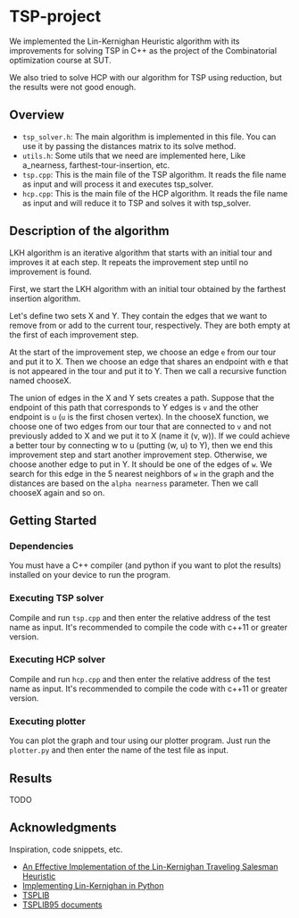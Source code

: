 # TSP-project

We implemented the Lin-Kernighan Heuristic algorithm with its improvements for solving TSP in C++ as the project of the Combinatorial optimization course at SUT.

We also tried to solve HCP with our algorithm for TSP using reduction, but the results were not good enough.

## Overview

* `tsp_solver.h`: The main algorithm is implemented in this file. You can use it by passing the distances matrix to its solve method.
* `utils.h`: Some utils that we need are implemented here, Like a_nearness, farthest-tour-insertion, etc.
* `tsp.cpp`: This is the main file of the TSP algorithm. It reads the file name as input and will process it and executes tsp_solver.
* `hcp.cpp`: This is the main file of the HCP algorithm. It reads the file name as input and will reduce it to TSP and solves it with tsp_solver.

## Description of the algorithm

LKH algorithm is an iterative algorithm that starts with an initial tour and improves it at each step. It repeats the improvement step until no improvement is found.

First, we start the LKH algorithm with an initial tour obtained by the farthest insertion algorithm.

Let's define two sets X and Y. They contain the edges that we want to remove from or add to the current tour, respectively. They are both empty at the first of each improvement step.

At the start of the improvement step, we choose an edge `e` from our tour and put it to X. Then we choose an edge that shares an endpoint with e that is not appeared in the tour and put it to Y. Then we call a recursive function named chooseX.

The union of edges in the X and Y sets creates a path.
Suppose that the endpoint of this path that corresponds to Y edges is `v` and the other endpoint is `u` (`u` is the first chosen vertex).
In the chooseX function, we choose one of two edges from our tour that are connected to `v` and not previously added to X and we put it to X (name it (v, w)).
If we could achieve a better tour by connecting w to u (putting (w, u) to Y), then we end this improvement step and start another improvement step.
Otherwise, we choose another edge to put in Y. It should be one of the edges of `w`.
We search for this edge in the 5 nearest neighbors of `w` in the graph and the distances are based on the `alpha nearness` parameter. Then we call chooseX again and so on.


## Getting Started

### Dependencies

You must have a C++ compiler (and python if you want to plot the results) installed on your device to run the program.


### Executing TSP solver

Compile and run `tsp.cpp` and then enter the relative address of the test name as input. It's recommended to compile the code with c++11 or greater version.

### Executing HCP solver

Compile and run `hcp.cpp` and then enter the relative address of the test name as input. It's recommended to compile the code with c++11 or greater version.

### Executing plotter

You can plot the graph and tour using our plotter program. Just run the `plotter.py` and then enter the name of the test file as input.

## Results

TODO

## Acknowledgments
Inspiration, code snippets, etc.
* [An Effective Implementation of the Lin-Kernighan Traveling Salesman Heuristic](http://webhotel4.ruc.dk/~keld/research/LKH/LKH-2.0/DOC/LKH_REPORT.pdf)
* [Implementing Lin-Kernighan in Python](https://arthur.maheo.net/implementing-lin-kernighan-in-python/)
* [TSPLIB](http://comopt.ifi.uni-heidelberg.de/software/TSPLIB95/)
* [TSPLIB95 documents](http://comopt.ifi.uni-heidelberg.de/software/TSPLIB95/tsp95.pdf)
